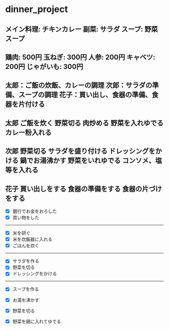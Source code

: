 # dinner_project
メイン料理: チキンカレー
副菜: サラダ
スープ: 野菜スープ
---
鶏肉: 500円
玉ねぎ: 300円
人参: 200円
キャベツ: 200円
じゃがいも: 300円
---
太郎：ご飯の炊飯、カレーの調理
次郎：サラダの準備、スープの調理
花子：買い出し、食器の準備、食器を片付ける
---
太郎
ご飯を炊く
野菜切る
肉炒める
野菜を入れゆでる
カレー粉入れる
---
次郎
野菜切る
サラダを盛り付ける
ドレッシングをかける
鍋でお湯沸かす
野菜をいれゆでる
コンソメ、塩等を入れる
---
花子
買い出しをする
食器の準備をする
食器の片づけをする
---
- [x] 銀行でお金をおろした 
- [x] 買い物をした
---
- [x] 米を研ぐ
- [x] 米を炊飯器に入れる
- [x] ごはんを炊く
---
- [x] サラダを作る
- [x] 野菜を切る
- [x] ドレッシングをかける
---
- [x] スープを作る
- [x] お湯を沸かす
- [x] 野菜を切る
- [x] 野菜を鍋に入れてゆでる





